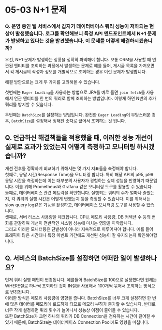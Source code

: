 # 05-03 N+1 문제

### Q. 운영 중인 웹 서비스에서 갑자기 데이터베이스 쿼리 성능이 저하되는 현상이 발생했습니다. 로그를 확인해보니 특정 API 엔드포인트에서 N+1 문제가 발생하고 있다는 것을 발견했습니다. 이 문제를 어떻게 해결하시겠습니까?

우선, N+1 문제가 발생하는 상황을 정확히 파악해야 합니다. 보통 ORM을 사용할 때 연관된 엔티티를 조회하는 과정에서 발생하는 문제로 예를 들어, 게시글 목록을 가져오면서 각 게시글의 작성자 정보를 개별적으로 조회하는 경우 이런 문제가 발생합니다.

해결 방안으로는 크게 두 가지를 고려해볼 수 있습니다.

첫번째는 `Eager Loading`을 사용하는 방법으로 JPA를 예로 들면 `join fetch`를 사용해서 연관 엔티티를 한 번의 쿼리로 함께 조회하는 방법입니다. 이렇게 하면 N번의 추가 쿼리를 방지할 수 있습니다.

두번째는 `BatchSize`를 설정하는 방법입니다. 완전한 `Eager Loading`이 부담스러운 경우, `BatchSize`를 설정해서 정해진 숫자로 끊어서 조회하는 것 입니다.



## **Q. 언급하신 해결책들을 적용했을 때, 이러한 성능 개선이 실제로 효과가 있었는지 어떻게 측정하고 모니터링 하시겠습니까?**

개선 전후를 정확하게 비교하기 위해서는 몇 가지 지표들을 측정해야 합니다.\
첫째로, 응답 시간(Response Time)을 모니터링 합니다. 특히 해당 API의 p95, p99 응답 시간을 측정하는데 이는 대부분의 사용자가 경험하는 실제 성능을 반영하기 때문입니다. 이를 위해 Prometheus와 Grafana 같은 모니터링 도구를 활용할 수 있습니다.\
둘째로, 데이터베이스 관련 메트릭을 확인합니다. 실행되는 쿼리의 수가 얼마나 줄었는지, 각 쿼리의 실행 시간은 어떻게 변했는지 등을 측정할 수 있습니다. 이를 위해서는 slow query log같은 기능을 활성하고, 데이터베이스 모니터링 도구를 사용할 수 있습니다.\
셋째로, 서버 리소스 사용량을 체크합니다. CPU, 메모리 사용량, DB 커넥션 수 등의 변화를 관찰하여 개선이 전반적인 시스템 성능에 미치는 영향을 파악합니다.\
그리고 이러한 모니터링은 단발성이 아니라 지속적으로 이루어져야 합니다. 예를 들어 트래픽이 많은 시간대나 특정 이벤트 기간에도 개선된 성능이 잘 유지되는지 확인해야합니다.



## **Q. 서비스의 BatchSize를 설정하면 어떠한 일이 발생하나요?**

먼저 쿼리 실행 패턴이 변경됩니다. 예를들어 BatchSize를 100으로 설정했다면 원래는 WHERE절로 하나씩 조회하던 것이 IN절을 사용해서 100개씩 묶어서 조회하는 방식으로 변경됩니다.\
이러한 방식은 메모리 사용량에 영향을 줍니다. BatchSize를 너무 크게 설정하면 한 번에 많은 데이터를 메모리에 로드하게 되므로 메모리 부하가 증가할 수 있습니다. 반대로 너무 작게 설정하면 쿼리 횟수가 늘어나서 성능상 이점이 줄어들 수 있습니다.\
또한 BatchSize가 크면 하나의 쿼리가 DB Connection을 점유하는 시간이 길어질 수 있기 때문에, BatchSize는 데이터베이스 Connection Pool에도 영향을 미칩니다.

